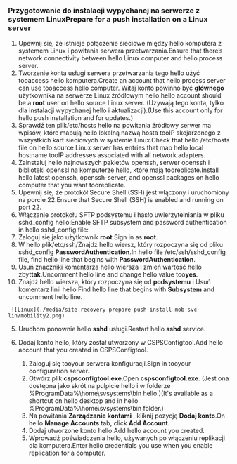 ### <a name="prepare-for-a-push-installation-on-a-linux-server"></a><span data-ttu-id="42124-101">Przygotowanie do instalacji wypychanej na serwerze z systemem Linux</span><span class="sxs-lookup"><span data-stu-id="42124-101">Prepare for a push installation on a Linux server</span></span>

1. <span data-ttu-id="42124-102">Upewnij się, że istnieje połączenie sieciowe między hello komputera z systemem Linux i powitania serwera przetwarzania.</span><span class="sxs-lookup"><span data-stu-id="42124-102">Ensure that there’s network connectivity between hello Linux computer and hello process server.</span></span>
2. <span data-ttu-id="42124-103">Tworzenie konta usługi serwera przetwarzania tego hello użyć tooaccess hello komputera.</span><span class="sxs-lookup"><span data-stu-id="42124-103">Create an account that hello process server can use tooaccess hello computer.</span></span> <span data-ttu-id="42124-104">Witaj konto powinno być **głównego** użytkownika na serwerze Linux źródłowym hello.</span><span class="sxs-lookup"><span data-stu-id="42124-104">hello account should be a **root** user on hello source Linux server.</span></span> <span data-ttu-id="42124-105">(Używają tego konta, tylko dla instalacji wypychanej hello i aktualizacji).</span><span class="sxs-lookup"><span data-stu-id="42124-105">(Use this account only for hello push installation and for updates.)</span></span>
3. <span data-ttu-id="42124-106">Sprawdź ten plik/etc/hosts hello na powitania źródłowy serwer ma wpisów, które mapują hello lokalną nazwą hosta tooIP skojarzonego z wszystkich kart sieciowych w systemie Linux.</span><span class="sxs-lookup"><span data-stu-id="42124-106">Check that hello /etc/hosts file on hello source Linux server has entries that map hello local hostname tooIP addresses associated with all network adapters.</span></span>
4. <span data-ttu-id="42124-107">Zainstaluj hello najnowszych pakietów openssh, serwer openssh i biblioteki openssl na komputerze hello, które mają tooreplicate.</span><span class="sxs-lookup"><span data-stu-id="42124-107">Install hello latest openssh, openssh-server, and openssl packages on hello computer that you want tooreplicate.</span></span>
5. <span data-ttu-id="42124-108">Upewnij się, że protokół Secure Shell (SSH) jest włączony i uruchomiony na porcie 22.</span><span class="sxs-lookup"><span data-stu-id="42124-108">Ensure that Secure Shell (SSH) is enabled and running on port 22.</span></span>
6. <span data-ttu-id="42124-109">Włączanie protokołu SFTP podsystemu i hasło uwierzytelniania w pliku sshd_config hello:</span><span class="sxs-lookup"><span data-stu-id="42124-109">Enable SFTP subsystem and password authentication in hello sshd_config file:</span></span>
  1.  <span data-ttu-id="42124-110">Zaloguj się jako użytkownik **root**.</span><span class="sxs-lookup"><span data-stu-id="42124-110">Sign in as **root**.</span></span>
  2.  <span data-ttu-id="42124-111">W hello plik/etc/ssh/Znajdź hello wiersz, który rozpoczyna się od pliku sshd_config **PasswordAuthentication**.</span><span class="sxs-lookup"><span data-stu-id="42124-111">In hello file /etc/ssh/sshd_config file, find hello line that begins with **PasswordAuthentication**.</span></span>
  3.  <span data-ttu-id="42124-112">Usuń znaczniki komentarza hello wiersza i zmień wartość hello zbyt**tak**.</span><span class="sxs-lookup"><span data-stu-id="42124-112">Uncomment hello line and change hello value too**yes**.</span></span>
  4.  <span data-ttu-id="42124-113">Znajdź hello wiersza, który rozpoczyna się od **podsystemu** i Usuń komentarz linii hello.</span><span class="sxs-lookup"><span data-stu-id="42124-113">Find hello line that begins with **Subsystem** and uncomment hello line.</span></span>

     ![Linux](./media/site-recovery-prepare-push-install-mob-svc-lin/mobility2.png)
  5. <span data-ttu-id="42124-115">Uruchom ponownie hello **sshd** usługi.</span><span class="sxs-lookup"><span data-stu-id="42124-115">Restart hello **sshd** service.</span></span>

7. <span data-ttu-id="42124-116">Dodaj konto hello, który został utworzony w CSPSConfigtool.</span><span class="sxs-lookup"><span data-stu-id="42124-116">Add hello account that you created in CSPSConfigtool.</span></span>
    1.  <span data-ttu-id="42124-117">Zaloguj się tooyour serwera konfiguracji.</span><span class="sxs-lookup"><span data-stu-id="42124-117">Sign in tooyour configuration server.</span></span>
    2.  <span data-ttu-id="42124-118">Otwórz plik **cspsconfigtool.exe**.</span><span class="sxs-lookup"><span data-stu-id="42124-118">Open **cspsconfigtool.exe**.</span></span> <span data-ttu-id="42124-119">(Jest ona dostępna jako skrót na pulpicie hello i w folderze %ProgramData%\home\svsystems\bin hello.)</span><span class="sxs-lookup"><span data-stu-id="42124-119">(It's available as a shortcut on hello desktop and in hello %ProgramData%\home\svsystems\bin folder.)</span></span>
    3.  <span data-ttu-id="42124-120">Na powitania **Zarządzanie kontami** , kliknij pozycję **Dodaj konto**.</span><span class="sxs-lookup"><span data-stu-id="42124-120">On hello **Manage Accounts** tab, click **Add Account**.</span></span>
    4.  <span data-ttu-id="42124-121">Dodaj utworzone konto hello.</span><span class="sxs-lookup"><span data-stu-id="42124-121">Add hello account you created.</span></span> 
    5.  <span data-ttu-id="42124-122">Wprowadź poświadczenia hello, używanych po włączeniu replikacji dla komputera.</span><span class="sxs-lookup"><span data-stu-id="42124-122">Enter hello credentials you use when you enable replication for a computer.</span></span>
